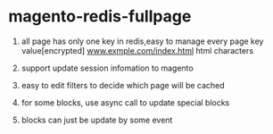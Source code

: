 # magento-redis-fullpage

1. all page has only one key in redis,easy to manage every page
		key							value[encrypted]
	www.exmple.com/index.html 		html characters
	
2. support update session infomation to magento

3. easy to edit filters to decide which page will be cached

4. for some blocks, use async call to update special blocks

5. blocks can just be update by some event
